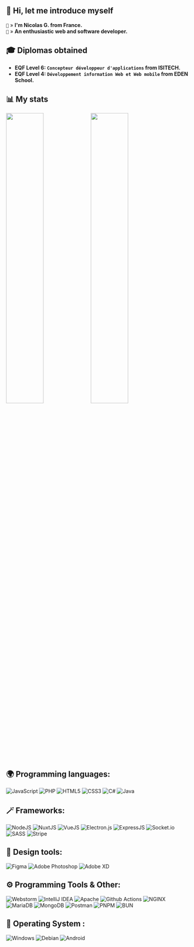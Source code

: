 ## 👋 Hi, let me introduce myself

`🌇` » **I'm Nicolas G. from France.**  
`🤗` » **An enthusiastic web and software developer.**

## 🎓 Diplomas obtained
- **EQF Level 6: `Concepteur développeur d'applications` from ISITECH.**
- **EQF Level 4: `Développement information Web et Web mobile` from EDEN School.**  

## 📊 My stats

<div>
    <img src="https://stats.nguillaume.fr/api?username=nefitetifall&count_private=true&show_icons=true&hide_title=true&count_private=true&enable_animations=true&border_color=00DC82&hide=stars&rank_icon=percentile&icon_color=00DC82&text_color=FFFFFF&bg_color=020420&ring_color=00DC82&show=prs_merged_percentage,reviews,prs_merged,reviews&line_height=24" width=45% align="top"/>
    <img src="https://stats.nguillaume.fr/api/wakatime?username=nefitetifall&layout=compact&langs_count=12&bg_color=020420&text_color=FFFFFF&custom_title=Time%20per%20Language%20(non%20exhaustive)&border_color=00DC82&title_color=00DC82" width=45% align="top"/>
</tr>

## 🌍 Programming languages:
![JavaScript](https://img.shields.io/badge/JavaScript-323330?style=for-the-badge&logo=javascript&logoColor=F7DF1E)
![PHP](https://img.shields.io/badge/php-%23777BB4.svg?style=for-the-badge&logo=php&logoColor=white)
![HTML5](https://img.shields.io/badge/html5-%23E34F26.svg?style=for-the-badge&logo=html5&logoColor=white)
![CSS3](https://img.shields.io/badge/css3-%231572B6.svg?style=for-the-badge&logo=css3&logoColor=white)
![C#](https://img.shields.io/badge/c%23-%23239120.svg?style=for-the-badge&logo=c-sharp&logoColor=white)
![Java](https://img.shields.io/badge/java-%23ED8B00.svg?style=for-the-badge&logo=java&logoColor=white)

## 🪄 Frameworks:
![NodeJS](https://img.shields.io/badge/node.js-6DA55F?style=for-the-badge&logo=node.js&logoColor=white)
![NuxtJS](https://img.shields.io/badge/nuxt%20js-00C58E?style=for-the-badge&logo=nuxtdotjs&logoColor=white)
![VueJS](https://img.shields.io/badge/Vue%20js-35495E?style=for-the-badge&logo=vuedotjs&logoColor=4FC08D)
![Electron.js](https://img.shields.io/badge/Electron-191970?style=for-the-badge&logo=Electron&logoColor=white)
![ExpressJS](https://img.shields.io/badge/Express%20js-000000?style=for-the-badge&logo=express&logoColor=white)
![Socket.io](https://img.shields.io/badge/Socket.io-black?style=for-the-badge&logo=socket.io&badgeColor=010101)
![SASS](https://img.shields.io/badge/Sass-CC6699?style=for-the-badge&logo=sass&logoColor=white)
![Stripe](https://img.shields.io/badge/Stripe-626CD9?style=for-the-badge&logo=Stripe&logoColor=white)

## 🎨 Design tools:
![Figma](https://img.shields.io/badge/figma-%23F24E1E.svg?style=for-the-badge&logo=figma&logoColor=white)
![Adobe Photoshop](https://img.shields.io/badge/adobephotoshop-%2331A8FF.svg?style=for-the-badge&logo=adobephotoshop&logoColor=white)
![Adobe XD](https://img.shields.io/badge/Adobe%20XD-470137?style=for-the-badge&logo=Adobe%20XD&logoColor=#FF61F6)

## ⚙️ Programming Tools & Other:
![Webstorm](https://img.shields.io/badge/WebStorm-000000?style=for-the-badge&logo=WebStorm&logoColor=white)
![IntelliJ IDEA](https://img.shields.io/badge/IntelliJIDEA-000000.svg?style=for-the-badge&logo=intellij-idea&logoColor=white)
![Apache](https://img.shields.io/badge/apache-%23D42029.svg?style=for-the-badge&logo=apache&logoColor=white)
![Github Actions](https://img.shields.io/badge/GitHub_Actions-2088FF?style=for-the-badge&logo=github-actions&logoColor=white)
![NGINX](https://img.shields.io/badge/Nginx-009639?style=for-the-badge&logo=nginx&logoColor=white)
![MariaDB](https://img.shields.io/badge/MariaDB-003545?style=for-the-badge&logo=mariadb&logoColor=white)
![MongoDB](https://img.shields.io/badge/MongoDB-%234ea94b.svg?style=for-the-badge&logo=mongodb&logoColor=white)
![Postman](https://img.shields.io/badge/Postman-FF6C37?style=for-the-badge&logo=postman&logoColor=white)
![PNPM](https://img.shields.io/badge/pnpm-yellow?style=for-the-badge&logo=pnpm&logoColor=white)
![BUN](https://img.shields.io/badge/bun-282a36?style=for-the-badge&logo=bun&logoColor=fbf0df)

## 🔧 Operating System :
![Windows](https://img.shields.io/badge/Windows-0078D6?style=for-the-badge&logo=windows&logoColor=white)
![Debian](https://img.shields.io/badge/Debian-D70A53?style=for-the-badge&logo=debian&logoColor=white)
![Android](https://img.shields.io/badge/Android-3DDC84?style=for-the-badge&logo=android&logoColor=white)
